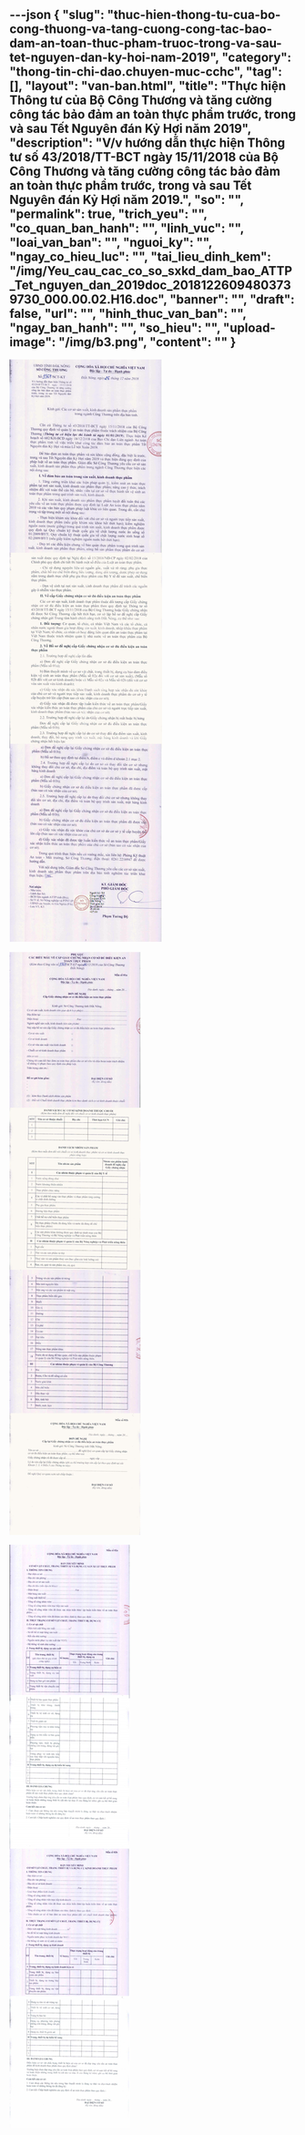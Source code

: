 ---json
{
    "slug": "thuc-hien-thong-tu-cua-bo-cong-thuong-va-tang-cuong-cong-tac-bao-dam-an-toan-thuc-pham-truoc-trong-va-sau-tet-nguyen-dan-ky-hoi-nam-2019",
    "category": "thong-tin-chi-dao.chuyen-muc-cchc",
    "tag": [],
    "layout": "van-ban.html",
    "title": "Thực hiện Thông tư của Bộ Công Thương và tăng cường công tác bảo đảm an toàn thực phẩm trước, trong và sau Tết Nguyên đán Kỷ Hợi năm 2019",
    "description": "V/v hướng dẫn thực hiện Thông tư số 43/2018/TT-BCT ngày 15/11/2018 của Bộ Công Thương và tăng cường công tác bảo đảm an toàn thực phẩm trước, trong và sau Tết Nguyên đán Kỷ Hợi năm 2019.",
    "so": "",
    "permalink": true,
    "trich_yeu": "",
    "co_quan_ban_hanh": "",
    "linh_vuc": "",
    "loai_van_ban": "",
    "nguoi_ky": "",
    "ngay_co_hieu_luc": "",
    "tai_lieu_dinh_kem": "/img/Yeu_cau_cac_co_so_sxkd_dam_bao_ATTP_Tet_nguyen_dan_2019doc_20181226094803739730_000.00.02.H16.doc",
    "banner": "",
    "draft": false,
    "url": "",
    "hinh_thuc_van_ban": "",
    "ngay_ban_hanh": "",
    "so_hieu": "",
    "upload-image": "/img/b3.png",
    "__content__": ""
}
---
<p><img alt="" src="/img/b1.png" /></p>

<p><img alt="" src="/img/b2.png" /></p>

<p><img alt="" src="/img/b3.png" /></p>
